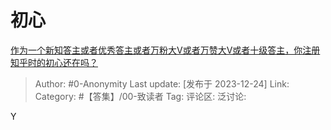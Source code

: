 # 初心
[作为一个新知答主或者优秀答主或者万粉大V或者万赞大V或者十级答主，你注册知乎时的初心还在吗？](https://www.zhihu.com/question/634874670/answer/3336821431)

> Author: #0-Anonymity
> Last update: [发布于 2023-12-24]
> Link:
> Category: #【答集】/00-致读者 
> Tag:
> 评论区:
> 泛讨论:

Y

